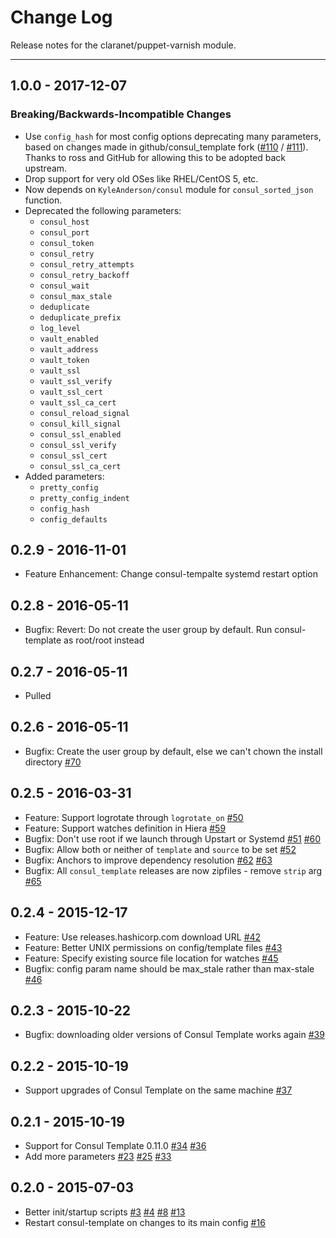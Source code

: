 # Change Log

Release notes for the claranet/puppet-varnish module.

------------------------------------------

## 1.0.0 - 2017-12-07

### Breaking/Backwards-Incompatible Changes

 * Use `config_hash` for most config options deprecating many parameters, based
   on changes made in github/consul_template fork ([#110](https://github.com/claranet/puppet-consul_template/issues/110) / [#111](https://github.com/claranet/puppet-consul_template/issues/111)). Thanks to ross
   and GitHub for allowing this to be adopted back upstream.
 * Drop support for very old OSes like RHEL/CentOS 5, etc.
 * Now depends on `KyleAnderson/consul` module for `consul_sorted_json` function.
 * Deprecated the following parameters:
   - `consul_host`
   - `consul_port`
   - `consul_token`
   - `consul_retry`
   - `consul_retry_attempts`
   - `consul_retry_backoff`
   - `consul_wait`
   - `consul_max_stale`
   - `deduplicate`
   - `deduplicate_prefix`
   - `log_level`
   - `vault_enabled`
   - `vault_address`
   - `vault_token`
   - `vault_ssl`
   - `vault_ssl_verify`
   - `vault_ssl_cert`
   - `vault_ssl_ca_cert`
   - `consul_reload_signal`
   - `consul_kill_signal`
   - `consul_ssl_enabled`
   - `consul_ssl_verify`
   - `consul_ssl_cert`
   - `consul_ssl_ca_cert`
 * Added parameters:
   - `pretty_config`
   - `pretty_config_indent`
   - `config_hash`
   - `config_defaults`

## 0.2.9 - 2016-11-01
  * Feature Enhancement: Change consul-tempalte systemd restart option

## 0.2.8 - 2016-05-11
  * Bugfix: Revert: Do not create the user  group by default. Run consul-template as root/root instead

## 0.2.7 - 2016-05-11
  * Pulled

## 0.2.6 - 2016-05-11
  * Bugfix: Create the user  group by default, else we can't chown the install directory [#70](https://github.com/claranet/puppet-consul_template/issues/70)

## 0.2.5 - 2016-03-31
  * Feature: Support logrotate through `logrotate_on` [#50](https://github.com/claranet/puppet-consul_template/issues/50)
  * Feature: Support watches definition in Hiera [#59](https://github.com/claranet/puppet-consul_template/issues/59)
  * Bugfix: Don't use root if we launch through Upstart or Systemd [#51](https://github.com/claranet/puppet-consul_template/issues/51) [#60](https://github.com/claranet/puppet-consul_template/issues/60)
  * Bugfix: Allow both or neither of `template` and `source` to be set [#52](https://github.com/claranet/puppet-consul_template/issues/52)
  * Bugfix: Anchors to improve dependency resolution [#62](https://github.com/claranet/puppet-consul_template/issues/62) [#63](https://github.com/claranet/puppet-consul_template/issues/63)
  * Bugfix: All `consul_template` releases are now zipfiles - remove `strip` arg [#65](https://github.com/claranet/puppet-consul_template/issues/65)

## 0.2.4 - 2015-12-17
  * Feature: Use releases.hashicorp.com download URL [#42](https://github.com/claranet/puppet-consul_template/issues/42)
  * Feature: Better UNIX permissions on config/template files [#43](https://github.com/claranet/puppet-consul_template/issues/43)
  * Feature: Specify existing source file location for watches [#45](https://github.com/claranet/puppet-consul_template/issues/45)
  * Bugfix: config param name should be max_stale rather than max-stale [#46](https://github.com/claranet/puppet-consul_template/issues/46)

## 0.2.3 - 2015-10-22
  * Bugfix: downloading older versions of Consul Template works again [#39](https://github.com/claranet/puppet-consul_template/issues/39)

## 0.2.2 - 2015-10-19
  * Support upgrades of Consul Template on the same machine [#37](https://github.com/claranet/puppet-consul_template/issues/37)

## 0.2.1 - 2015-10-19
  * Support for Consul Template 0.11.0 [#34](https://github.com/claranet/puppet-consul_template/issues/34) [#36](https://github.com/claranet/puppet-consul_template/issues/36)
  * Add more parameters [#23](https://github.com/claranet/puppet-consul_template/issues/23) [#25](https://github.com/claranet/puppet-consul_template/issues/25) [#33](https://github.com/claranet/puppet-consul_template/issues/33)

## 0.2.0 - 2015-07-03
  * Better init/startup scripts [#3](https://github.com/claranet/puppet-consul_template/issues/3) [#4](https://github.com/claranet/puppet-consul_template/issues/4) [#8](https://github.com/claranet/puppet-consul_template/issues/8) [#13](https://github.com/claranet/puppet-consul_template/issues/13)
  * Restart consul-template on changes to its main config [#16](https://github.com/claranet/puppet-consul_template/issues/16)
